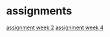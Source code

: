 # assignments

[assignment week 2](https://github.com/Dimitri98/assigments/blob/master/Assignment_week_2%20(3).ipynb)
[assignment week 4](https://github.com/Dimitri98/assigments/blob/master/Assignment_week_5%20programming%20totaal%20versie.ipynb)
